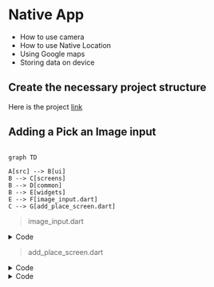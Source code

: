 # Native App

* How to use camera
* How to use Native Location
* Using Google maps
* Storing data on device


## Create the necessary project structure

Here is the project [link]()

## Adding a Pick an Image input

```mermaid

graph TD

A[src] --> B[ui]
B --> C[screens]
B --> D[common]
B --> E[widgets]
E --> F[image_input.dart]
C --> G[add_place_screen.dart]

```

> image_input.dart

<details>
  <summary>Code</summary>

```dart

import 'package:flutter/material.dart';

class ImageInput extends StatefulWidget {
  const ImageInput({super.key});

  @override
  State<StatefulWidget> createState() {
    return _ImageInputState();
  }
}

class _ImageInputState extends State<ImageInput> {
  @override
  Widget build(BuildContext build) {
    return Container(
      height: 250,
      width: double.infinity,
      alignment: Alignment.center,
      child: TextButton.icon(
        onPressed: () {},
        icon: const Icon(Icons.camera),
        label: const Text("take Image"),
      ),
    );
  }
}


```
  
</details>

> add_place_screen.dart


<details>
  <summary>Code</summary>

```dart

import 'package:flutter/material.dart';
import 'package:flutter_riverpod/flutter_riverpod.dart';
import 'package:native_app/src/providers/user_places.dart';
import 'package:native_app/src/ui/widgets/image_input.dart';

class AddPlaceScreen extends ConsumerStatefulWidget {
  const AddPlaceScreen({super.key});

  @override
  ConsumerState<AddPlaceScreen> createState() {
    return _AddPlaceScreenState();
  }
}

class _AddPlaceScreenState extends ConsumerState<AddPlaceScreen> {
  final _titleController = TextEditingController();

  void _savePlace() {
    final enteredTitle = _titleController.text;

    if (enteredTitle.isEmpty) {
      return;
    }

    ref.read(userPlacesProvider.notifier).addPlace(enteredTitle);

    Navigator.of(context).pop();
  }

  @override
  void dispose() {
    _titleController.dispose();
    super.dispose();
  }

  @override
  Widget build(BuildContext context) {
    return Scaffold(
      appBar: AppBar(
        title: const Text('Add new Place'),
      ),
      body: SingleChildScrollView(
        padding: const EdgeInsets.all(12),
        child: Column(
          children: [
            TextField(
              decoration: const InputDecoration(labelText: 'Title'),
              controller: _titleController,
              style: TextStyle(
                color: Theme.of(context).colorScheme.onBackground,
              ),
            ),
            // Image Input Field
            const ImageInput(),
            const SizedBox(height: 16),
            ElevatedButton.icon(
              onPressed: _savePlace,
              icon: const Icon(Icons.add),
              label: const Text('Add Place'),
            ),
          ],
        ),
      ),
    );
  }
}


```
  
</details>





<details>
  <summary>Code</summary>

```dart

```
  
</details>
